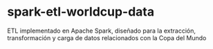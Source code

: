 # spark-etl-worldcup-data
ETL implementado en Apache Spark, diseñado para la extracción, transformación y carga de datos relacionados con la Copa del Mundo
